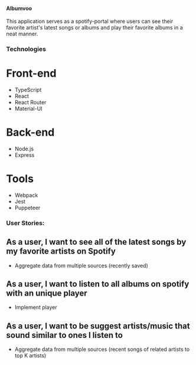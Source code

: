 #### Albumvoo

This application serves as a spotify-portal where users can see their favorite artist's latest songs or albums and play their favorite albums in a neat manner.

### Technologies

# Front-end

- TypeScript
- React
- React Router
- Material-UI

# Back-end

- Node.js
- Express

# Tools

- Webpack
- Jest
- Puppeteer

### User Stories:

## As a user, I want to see all of the latest songs by my favorite artists on Spotify

- Aggregate data from multiple sources (recently saved)

## As a user, I want to listen to all albums on spotify with an unique player

- Implement player

## As a user, I want to be suggest artists/music that sound similar to ones I listen to

- Aggregate data from multiple sources (recent songs of related artists to top K artists)
